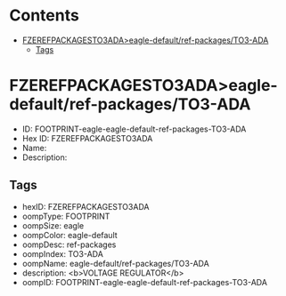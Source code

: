 



Contents
========

* [FZEREFPACKAGESTO3ADA>eagle-default/ref-packages/TO3-ADA](#fzerefpackagesto3adaeagle-defaultref-packagesto3-ada)
	* [Tags](#tags)

# FZEREFPACKAGESTO3ADA>eagle-default/ref-packages/TO3-ADA

- ID: FOOTPRINT-eagle-eagle-default-ref-packages-TO3-ADA
- Hex ID: FZEREFPACKAGESTO3ADA
- Name: 
- Description: 

## Tags

- hexID: FZEREFPACKAGESTO3ADA
- oompType: FOOTPRINT
- oompSize: eagle
- oompColor: eagle-default
- oompDesc: ref-packages
- oompIndex: TO3-ADA
- oompName: eagle-default/ref-packages/TO3-ADA
- description: &lt;b&gt;VOLTAGE REGULATOR&lt;/b&gt;
- oompID: FOOTPRINT-eagle-eagle-default-ref-packages-TO3-ADA
